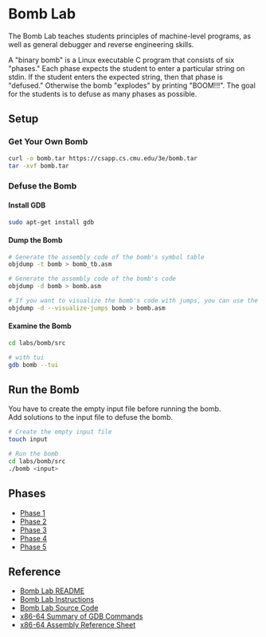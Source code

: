 # Bomb Lab
The Bomb Lab teaches students principles of
machine-level programs, as well as general debugger and reverse
engineering skills.

A "binary bomb" is a Linux executable C program that consists of six
"phases." Each phase expects the student to enter a particular string
on stdin.  If the student enters the expected string, then that phase
is "defused."  Otherwise the bomb "explodes" by printing "BOOM!!!".
The goal for the students is to defuse as many phases as possible.

## Setup

### Get Your Own Bomb
```bash
curl -o bomb.tar https://csapp.cs.cmu.edu/3e/bomb.tar
tar -xvf bomb.tar
```

### Defuse the Bomb
#### Install GDB
```bash
sudo apt-get install gdb
```

#### Dump the Bomb
```bash
# Generate the assembly code of the bomb's symbol table
objdump -t bomb > bomb_tb.asm

# Generate the assembly code of the bomb's code
objdump -d bomb > bomb.asm

# If you want to visualize the bomb's code with jumps, you can use the following command
objdump -d --visualize-jumps bomb > bomb.asm
```

#### Examine the Bomb
```bash
cd labs/bomb/src

# with tui
gdb bomb --tui
```

## Run the Bomb
You have to create the empty input file before running the bomb.   
Add solutions to the input file to defuse the bomb.
```bash
# Create the empty input file
touch input

# Run the bomb
cd labs/bomb/src
./bomb <input>
```

## Phases
- [Phase 1](./phases/phase_1/README.md)
- [Phase 2](./phases/phase_2/README.md)
- [Phase 3](./phases/phase_3/README.md)
- [Phase 4](./phases/phase_4/README.md)
- [Phase 5](./phases/phase_5/README.md)

## Reference
- [Bomb Lab README](https://csapp.cs.cmu.edu/3e/README-bomblab)
- [Bomb Lab Instructions](https://csapp.cs.cmu.edu/3e/bomblab.pdf)
- [Bomb Lab Source Code](https://csapp.cs.cmu.edu/3e/bomb.tar)
- [x86-64 Summary of GDB Commands](https://csapp.cs.cmu.edu/2e/docs/gdbnotes-x86-64.pdf)
- [x86-64 Assembly Reference Sheet](https://web.stanford.edu/class/cs107/resources/x86-64-reference.pdf)
